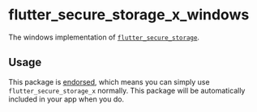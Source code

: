 # flutter_secure_storage_x_windows

The windows implementation of [`flutter_secure_storage`][1].

## Usage

This package is [endorsed][2], which means you can simply use `flutter_secure_storage_x`
normally. This package will be automatically included in your app when you do.

[1]: https://pub.dev/packages/flutter_secure_storage_x
[2]: https://flutter.dev/docs/development/packages-and-plugins/developing-packages#endorsed-federated-plugin

